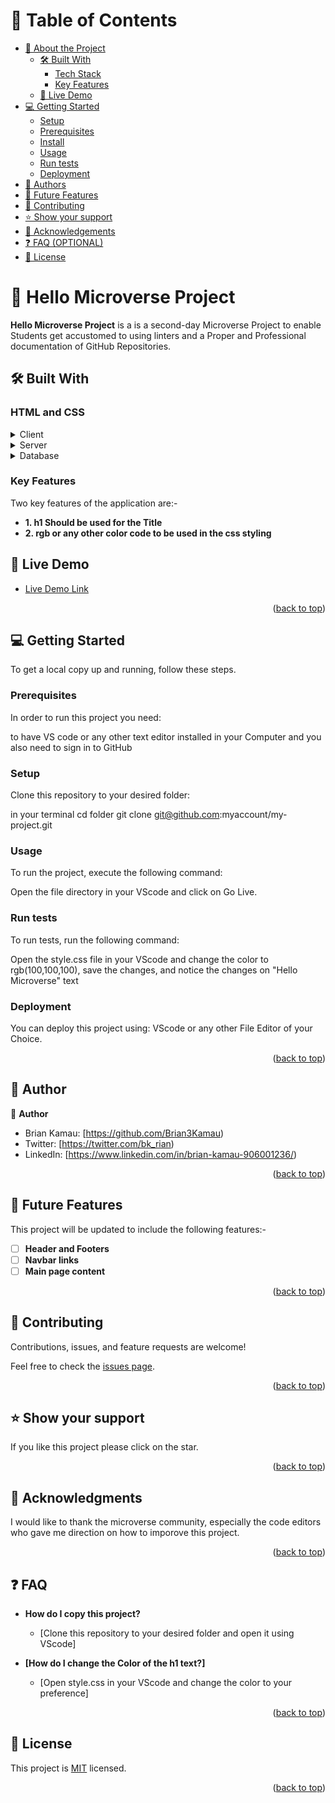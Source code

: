 <a name="readme-top"></a>

<!--
HOW TO USE:
This is an example of how you may give instructions on setting up your project locally.

Modify this file to match your project and remove sections that don't apply.

REQUIRED SECTIONS:
- Table of Contents
- About the Project
  - Built With
  - Live Demo
- Getting Started
- Authors
- Future Features
- Contributing
- Show your support
- Acknowledgements
- License

OPTIONAL SECTIONS:
- FAQ

After you're finished please remove all the comments and instructions!
-->


# 📗 Table of Contents

- [📖 About the Project](#about-project)
  - [🛠 Built With](#built-with)
    - [Tech Stack](#tech-stack)
    - [Key Features](#key-features)
  - [🚀 Live Demo](#live-demo)
- [💻 Getting Started](#getting-started)
  - [Setup](#setup)
  - [Prerequisites](#prerequisites)
  - [Install](#install)
  - [Usage](#usage)
  - [Run tests](#run-tests)
  - [Deployment](#triangular_flag_on_post-deployment)
- [👥 Authors](#authors)
- [🔭 Future Features](#future-features)
- [🤝 Contributing](#contributing)
- [⭐️ Show your support](#support)
- [🙏 Acknowledgements](#acknowledgements)
- [❓ FAQ (OPTIONAL)](#faq)
- [📝 License](#license)


# 📖 Hello Microverse Project <a name="about-project"></a>

**Hello Microverse Project** is a is a second-day Microverse Project to enable Students get accustomed to using linters and a Proper and Professional documentation of GitHub Repositories. 

## 🛠 Built With <a name="built-with"></a>

### HTML and CSS <a name="tech-stack"></a>

<details>
  <summary>Client</summary>
  <ul>
    <li><a href="https://reactjs.org/">React.js</a></li>
  </ul>
</details>

<details>
  <summary>Server</summary>
  <ul>
    <li><a href="https://expressjs.com/">Express.js</a></li>
  </ul>
</details>

<details>
<summary>Database</summary>
  <ul>
    <li><a href="https://www.postgresql.org/">PostgreSQL</a></li>
  </ul>
</details>

<!-- Features -->

### Key Features <a name="key-features"></a>

Two key features of the application are:- 
- **1. h1 Should be used for the Title**
- **2. rgb or any other color code to be used in the css styling**

## 🚀 Live Demo <a name="live-demo"></a>

- [Live Demo Link](https://www.youtube.com/watch?v=QcZKsbgsLa4)

<p align="right">(<a href="#readme-top">back to top</a>)</p>


## 💻 Getting Started <a name="getting-started"></a>


To get a local copy up and running, follow these steps.

### Prerequisites

In order to run this project you need:

to have VS code or any other text editor installed in your Computer 
and you also need to sign in to GitHub 
### Setup

Clone this repository to your desired folder:

  in your terminal cd folder
  git clone git@github.com:myaccount/my-project.git

### Usage

To run the project, execute the following command:

Open the file directory in your VScode and click on Go Live.

### Run tests

To run tests, run the following command:

Open the style.css file in your VScode  and change the color to rgb(100,100,100), save the changes, and notice the changes on "Hello Microverse" text 

### Deployment

You can deploy this project using:
VScode or any other File Editor of your Choice.

<p align="right">(<a href="#readme-top">back to top</a>)</p>

## 👥 Author <a name="authors"></a>

👤 **Author**

- Brian Kamau: [https://github.com/Brian3Kamau)
- Twitter: [https://twitter.com/bk_rian)
- LinkedIn: [https://www.linkedin.com/in/brian-kamau-906001236/)

<p align="right">(<a href="#readme-top">back to top</a>)</p>


## 🔭 Future Features <a name="future-features"></a>

This project will be updated to include the following features:- 

- [ ] **Header and Footers**
- [ ] **Navbar links**
- [ ] **Main page content**

<p align="right">(<a href="#readme-top">back to top</a>)</p>


## 🤝 Contributing <a name="contributing"></a>

Contributions, issues, and feature requests are welcome!

Feel free to check the [issues page](../../issues/).

<p align="right">(<a href="#readme-top">back to top</a>)</p>

## ⭐️ Show your support <a name="support"></a>

If you like this project please click on the star. 

<p align="right">(<a href="#readme-top">back to top</a>)</p>


## 🙏 Acknowledgments <a name="acknowledgements"></a>

I would like to thank the microverse community, especially the code editors who gave me direction on how to imporove this project. 

<p align="right">(<a href="#readme-top">back to top</a>)</p>


## ❓ FAQ <a name="faq"></a>

- **How do I copy this project?**

  - [Clone this repository to your desired folder and open it using VScode]

- **[How do I change the Color of the h1 text?]**

  - [Open style.css in your VScode and change the color to your preference]

<p align="right">(<a href="#readme-top">back to top</a>)</p>


## 📝 License <a name="license"></a>

This project is [MIT](https://github.com/Brian3Kamau/Hello-Microverse-Project/blob/main/LICENCE.md) licensed.

<p align="right">(<a href="#readme-top">back to top</a>)</p>
